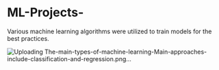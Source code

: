 # ML-Projects-
Various machine learning algorithms were utilized to train models for the best practices.

![Uploading The-main-types-of-machine-learning-Main-approaches-include-classification-and-regression.png…]()
